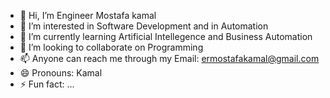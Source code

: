 - 👋 Hi, I’m Engineer Mostafa kamal
- 👀 I’m interested in Software Development and in Automation
- 🌱 I’m currently learning Artificial Intellegence and Business Automation
- 💞️ I’m looking to collaborate on Programming
- 📫 Anyone can reach me through my Email: ermostafakamal@gmail.com
- 😄 Pronouns: Kamal
- ⚡ Fun fact: ...

<!---
ermostafakamal/ermostafakamal is a ✨ special ✨ repository because its `README.md` (this file) appears on your GitHub profile.
You can click the Preview link to take a look at your changes.
--->
